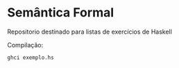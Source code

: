 # Semântica Formal

Repositorio destinado para listas de exercícios de Haskell

Compilação:

    ghci exemplo.hs
